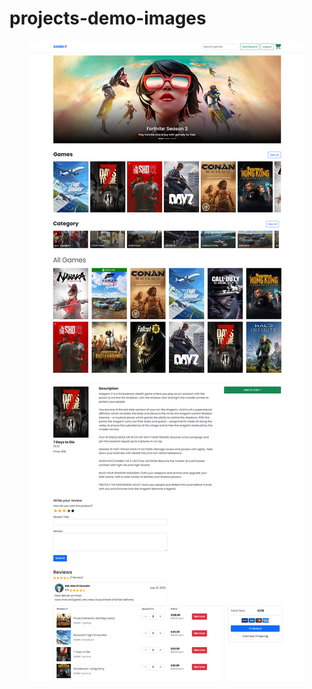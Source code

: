 # projects-demo-images


<p align="center">
  <img src="https://github.com/mickeymaruf/projects-demo-images/blob/main/gamely/gamely.png">
</p>
